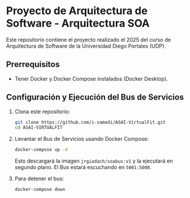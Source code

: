 # Proyecto de Arquitectura de Software - Arquitectura SOA
Este repositorio contiene el proyecto realizado el 2025 del curso de Arquitectura de Software de la Universidad Diego Portales (UDP).

## Prerrequisitos
* Tener Docker y Docker Compose instalados (Docker Desktop).

## Configuración y Ejecución del Bus de Servicios
1. Clona este repositorio:
    ```bash
    git clone https://github.com/i-samedi/ASAI-VirtualFit.git
    cd ASAI-VIRTUALFIT
    ```
2. Levantar el Bus de Servicios usando Docker Compose:
    ```bash
    docker-compose up -d
    ```
    Esto descargará la imagen `jrgiadach/soabus:v1` y la ejecutará en segundo plano.
    El Bus estará escuchando en `5001:5000`.

3. Para detener el bus:
    ```bash
    docker-compose down
    ```